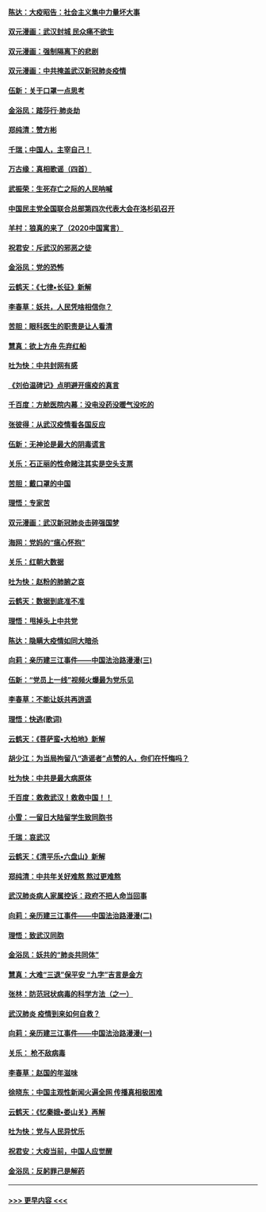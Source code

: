 #### [陈达：大疫昭告：社会主义集中力量坏大事](../pages/nsc993/n11859419.md?t=02120731) 
#### [双元漫画：武汉封城 民众痛不欲生](../pages/nsc993/n11859287.md?t=02120731) 
#### [双元漫画：强制隔离下的悲剧](../pages/nsc993/n11859244.md?t=02120731) 
#### [双元漫画：中共掩盖武汉新冠肺炎疫情](../pages/nsc993/n11858249.md?t=02120731) 
#### [伍新：关于口罩一点思考](../pages/nsc993/n11859195.md?t=02120731) 
#### [金浴凤：踏莎行‧肺炎劫](../pages/nsc993/n11858227.md?t=02120731) 
#### [郑纯清：赞方彬](../pages/nsc993/n11856803.md?t=02120731) 
#### [千瑞；中国人，主宰自己！](../pages/nsc993/n11856793.md?t=02120731) 
#### [万古缘：真相歌谣（四首）](../pages/nsc993/n11856263.md?t=02120731) 
#### [武振荣：生死存亡之际的人民呐喊](../pages/nsc993/n11856256.md?t=02120731) 
#### [中国民主党全国联合总部第四次代表大会在洛杉矶召开](../pages/nsc993/n11856344.md?t=02120731) 
#### [羊村：狼真的来了（2020中国寓言）](../pages/nsc993/n11856229.md?t=02120731) 
#### [祝君安：斥武汉的邪恶之徒](../pages/nsc993/n11855861.md?t=02120731) 
#### [金浴凤：党的恐怖](../pages/nsc993/n11855849.md?t=02120731) 
#### [云鹤天：《七律▪长征》新解](../pages/nsc993/n11855479.md?t=02120731) 
#### [李春草：妖共，人民凭啥相信你？](../pages/nsc993/n11855196.md?t=02120731) 
#### [苦胆：眼科医生的职责是让人看清](../pages/nsc993/n11853840.md?t=02120731) 
#### [慧真：欲上方舟 先弃红船](../pages/nsc993/n11853483.md?t=02120731) 
#### [吐为快：中共封网有感](../pages/nsc993/n11852575.md?t=02120731) 
#### [《刘伯温碑记》点明避开瘟疫的真言](../pages/nsc993/n11852128.md?t=02120731) 
#### [千百度：方舱医院内幕：没电没药没暖气没吃的](../pages/nsc993/n11850211.md?t=02120731) 
#### [张彼得：从武汉疫情看各国反应](../pages/nsc993/n11850102.md?t=02120731) 
#### [伍新：无神论是最大的阴毒谎言](../pages/nsc993/n11846129.md?t=02120731) 
#### [关乐：石正丽的性命赌注其实是空头支票](../pages/nsc993/n11846109.md?t=02120731) 
#### [苦胆：戴口罩的中国](../pages/nsc993/n11845576.md?t=02120731) 
#### [理悟：专家苦](../pages/nsc993/n11845564.md?t=02120731) 
#### [双元漫画：武汉新冠肺炎击碎强国梦](../pages/nsc993/n11843320.md?t=02120731) 
#### [海网：党妈的“瘟心怀抱”](../pages/nsc993/n11840740.md?t=02120731) 
#### [关乐：红朝大数据](../pages/nsc993/n11840675.md?t=02120731) 
#### [吐为快：赵粉的肺腑之哀](../pages/nsc993/n11840618.md?t=02120731) 
#### [云鹤天：数据到底准不准](../pages/nsc993/n11840325.md?t=02120731) 
#### [理悟：甩掉头上中共党](../pages/nsc993/n11838826.md?t=02120731) 
#### [陈达：隐瞒大疫情如同大暗杀](../pages/nsc993/n11838771.md?t=02120731) 
#### [向莉：亲历建三江事件——中国法治路漫漫(三)](../pages/nsc993/n11831825.md?t=02120731) 
#### [伍新：“党员上一线”视频火爆最为党乐见](../pages/nsc993/n11838200.md?t=02120731) 
#### [李春草：不能让妖共再逍遥](../pages/nsc993/n11838102.md?t=02120731) 
#### [理悟：快逃(歌词)](../pages/nsc993/n11838083.md?t=02120731) 
#### [云鹤天：《菩萨蛮▪大柏地》新解](../pages/nsc993/n11838059.md?t=02120731) 
#### [胡少江：为当局拘留八“造谣者”点赞的人，你们在忏悔吗？](../pages/nsc993/n11836801.md?t=02120731) 
#### [吐为快：中共是最大病原体](../pages/nsc993/n11836748.md?t=02120731) 
#### [千百度：救救武汉！救救中国！！](../pages/nsc993/n11836145.md?t=02120731) 
#### [小雪：一留日大陆留学生致同胞书](../pages/nsc993/n11834624.md?t=02120731) 
#### [千瑞：哀武汉](../pages/nsc993/n11833647.md?t=02120731) 
#### [云鹤天：《清平乐▪六盘山》新解](../pages/nsc993/n11833611.md?t=02120731) 
#### [郑纯清：中共年关好难熬 熬过更难熬](../pages/nsc993/n11833489.md?t=02120731) 
#### [武汉肺炎病人家属控诉：政府不把人命当回事](../pages/nsc993/n11833205.md?t=02120731) 
#### [向莉：亲历建三江事件——中国法治路漫漫(二)](../pages/nsc993/n11829102.md?t=02120731) 
#### [理悟：致武汉同胞](../pages/nsc993/n11831522.md?t=02120731) 
#### [金浴凤：妖共的“肺炎共同体”](../pages/nsc993/n11829448.md?t=02120731) 
#### [慧真：大难“三退”保平安 “九字”吉言是金方](../pages/nsc993/n11829501.md?t=02120731) 
#### [张林：防范冠状病毒的科学方法（之一）](../pages/nsc993/n11828618.md?t=02120731) 
#### [武汉肺炎 疫情到来如何自救？](../pages/nsc993/n11827632.md?t=02120731) 
#### [向莉：亲历建三江事件——中国法治路漫漫(一)](../pages/nsc993/n11827190.md?t=02120731) 
#### [关乐： 枪不敌病毒](../pages/nsc993/n11826746.md?t=02120731) 
#### [李春草：赵国的年滋味](../pages/nsc993/n11826321.md?t=02120731) 
#### [徐晓东：中国主观性新闻火遍全网 传播真相极困难](../pages/nsc993/n11826508.md?t=02120731) 
#### [云鹤天：《忆秦娥▪娄山关》再解](../pages/nsc993/n11824682.md?t=02120731) 
#### [吐为快：党与人民异忧乐](../pages/nsc993/n11824660.md?t=02120731) 
#### [祝君安：大疫当前，中国人应觉醒](../pages/nsc993/n11821946.md?t=02120731) 
#### [金浴凤：反躬罪己是解药](../pages/nsc993/n11820280.md?t=02120731) 

----
#### [ >>> 更早内容 <<< ](../indexes/nsc993-earlier.md)
